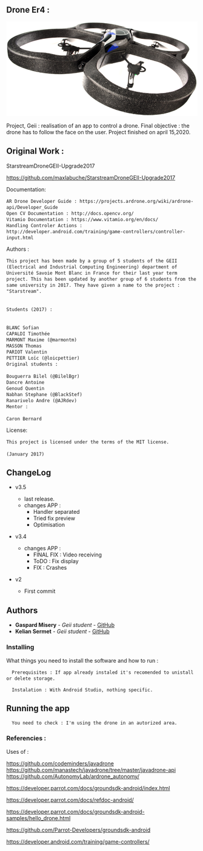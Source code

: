 ## Drone Er4 :

![alt text](https://github.com/Gaspardctrl/Er4_Drone_Project/blob/master/Parrot_AR_Drone.jpg)

Project, Geii : realisation of an app to control a drone.
Final objective : the drone has to follow the face on the user.
Project finished on april 15,2020.

## Original Work :

StarstreamDroneGEII-Upgrade2017

https://github.com/maxlabuche/StarstreamDroneGEII-Upgrade2017

Documentation:

```
AR Drone Developer Guide : https://projects.ardrone.org/wiki/ardrone-api/Developer_Guide
Open CV Documentation : http://docs.opencv.org/
Vitamio Documentation : https://www.vitamio.org/en/docs/
Handling Controler Actions : http://developer.android.com/training/game-controllers/controller-input.html

```
Authors :

```
This project has been made by a group of 5 students of the GEII (Electrical and Industrial Computing Engineering) department of Université Savoie Mont Blanc in France for their last year term project. This has been updated by another group of 6 students from the same university in 2017. They have given a name to the project : "Starstream".


Students (2017) :


BLANC Sofian
CAPALDI Timothée
MARMONT Maxime (@marmontm)
MASSON Thomas
PARIOT Valentin
PETTIER Loïc (@loicpettier)
Original students :

Bouguerra Bilel (@BilelBgr)
Dancre Antoine
Genoud Quentin
Nabhan Stephane (@BlackStef)
Ranarivelo Andre (@AJRdev)
Mentor :

Caron Bernard

```
License:

```
This project is licensed under the terms of the MIT license.

(January 2017)

```
## ChangeLog
* v3.5
    * last release.
    * changes APP :
      * Handler separated
      * Tried fix preview
      * Optimisation
* v3.4
    * changes APP :
      * FINAL FIX : Video receiving
      * ToDO : Fix display
      * FIX : Crashes
      
* v2
    * First commit

## Authors

* **Gaspard Misery** - *Geii student* - [GitHub](https://github.com/GaspardCtrl)
* **Kelian Sermet** - *Geii student* - [GitHub](https://github.com/KelianS)

### Installing

What things you need to install the software and how to run :

```
  Prerequisites : If app already instaled it's recomended to unistall or delete storage.
```

```
  Instalation : With Android Studio, nothing specific.
```

## Running the app

```
  You need to check : I'm using the drone in an autorized area.
```

### Referencies :

Uses of :

https://github.com/codeminders/javadrone
https://github.com/manastech/javadrone/tree/master/javadrone-api
https://github.com/AutonomyLab/ardrone_autonomy/

https://developer.parrot.com/docs/groundsdk-android/index.html

https://developer.parrot.com/docs/refdoc-android/

https://developer.parrot.com/docs/groundsdk-android-samples/hello_drone.html

https://github.com/Parrot-Developers/groundsdk-android

https://developer.android.com/training/game-controllers/
